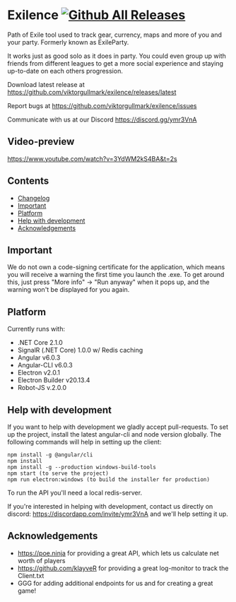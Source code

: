 Exilence
[![Github All Releases](https://img.shields.io/github/downloads/viktorgullmark/exilence/total.svg)](https://github.com/viktorgullmark/exilence/releases)
===
Path of Exile tool used to track gear, currency, maps and more of you and your party. Formerly known as ExileParty.

It works just as good solo as it does in party. You could even group up with friends from different leagues to get a more social experience and staying up-to-date on each others progression.

Download latest release at https://github.com/viktorgullmark/exilence/releases/latest

Report bugs at https://github.com/viktorgullmark/exilence/issues

Communicate with us at our Discord https://discord.gg/ymr3VnA

## Video-preview

https://www.youtube.com/watch?v=3YdWM2kS4BA&t=2s

## Contents

- [Changelog](https://github.com/viktorgullmark/exilence/blob/master/CHANGELOG.md)
- [Important](#important)
- [Platform](#platform)
- [Help with development](#help-with-development)
- [Acknowledgements](#acknowledgements)

## Important

We do not own a code-signing certificate for the application, which means you will receive a warning the first time you launch the .exe. To get around this, just press "More info" -> "Run anyway" when it pops up, and the warning won't be displayed for you again.

## Platform

Currently runs with:

- .NET Core 2.1.0
- SignalR (.NET Core) 1.0.0 w/ Redis caching
- Angular v6.0.3
- Angular-CLI v6.0.3
- Electron v2.0.1
- Electron Builder v20.13.4
- Robot-JS v.2.0.0

## Help with development

If you want to help with development we gladly accept pull-requests. To set up the project, install the latest angular-cli and node version globally. The following commands will help in setting up the client:

```
npm install -g @angular/cli
npm install
npm install -g --production windows-build-tools
npm start (to serve the project)
npm run electron:windows (to build the installer for production)
```

To run the API you'll need a local redis-server. 

If you're interested in helping with development, contact us directly on discord: https://discordapp.com/invite/ymr3VnA and we'll help setting it up.

## Acknowledgements

- https://poe.ninja for providing a great API, which lets us calculate net worth of players
- https://github.com/klayveR for providing a great log-monitor to track the Client.txt
- GGG for adding additional endpoints for us and for creating a great game!